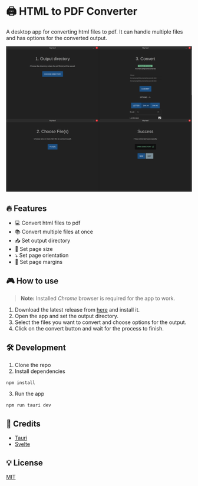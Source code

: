 # 🖨 HTML to PDF Converter

A desktop app for converting html files to pdf. It can handle multiple files and has options for the converted output.

![show case](./public/showcase.png)

## 🔥 Features

- 💻 Convert html files to pdf
- 📚 Convert multiple files at once
- 📥 Set output directory
- 📄 Set page size
- ⤵️ Set page orientation
- 🔁 Set page margins

## 🎮 How to use

> **Note:** Installed _Chrome_ browser is required for the app to work.

1. Download the latest release from [here](https://github.com/camperking/h2p-tool/releases) and install it.
2. Open the app and set the output directory.
3. Select the files you want to convert and choose options for the output.
4. Click on the convert button and wait for the process to finish.

## 🛠 Development

1. Clone the repo
2. Install dependencies

```bash
npm install
```

3. Run the app

```bash
npm run tauri dev
```

## 🎉 Credits

- [Tauri](https://tauri.app/)
- [Svelte](https://svelte.dev/)

## 💡 License

[MIT](./LICENSE)